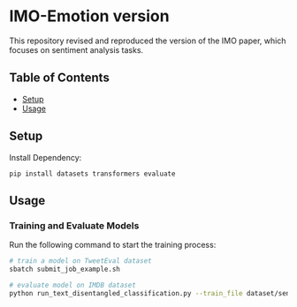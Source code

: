 # IMO-Emotion version
This repository revised and reproduced the version of the IMO paper, which focuses on sentiment analysis tasks.

## Table of Contents
- [Setup](#installation)
- [Usage](#usage)

## Setup
Install Dependency:
```
pip install datasets transformers evaluate
```

## Usage
### Training and Evaluate Models
Run the following command to start the training process:
```bash
# train a model on TweetEval dataset
sbatch submit_job_example.sh
```

```bash
# evaluate model on IMDB dataset
python run_text_disentangled_classification.py --train_file dataset/sentiment/original_imdb/test.csv --validation_file dataset/sentiment/original_imdb/test.csv --model_name_or_path google-bert/bert-base-multilingual-cased  --output_dir checkpoints/out/ --model_class BertForTokenAttentionSparseCLSJoint_incremental --hidden_state_layer 8 --prediction_result_file mbart_preds.csv --only_evaluation
```


